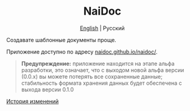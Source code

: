 <h1 align="center">NaiDoc</h1>

<p align="center">
  <a href="/docs/en">English</a>
  |
  Pусский
</p>

Создавате шаблонные документы проще.

Приложение доступно по адресу [naidoc.github.io/naidoc/](https://naidoc.github.io/naidoc/).

> **Предупреждение:** приложение находится на этапе альфа разработки, это означает, что с выходом новой альфа версии (0.0.x) вы можете потерять все сохраненные данные; cтабильность формата хранения данных будет обеспечена с выхода версии 0.1.0

[История изменений](changelog.md)